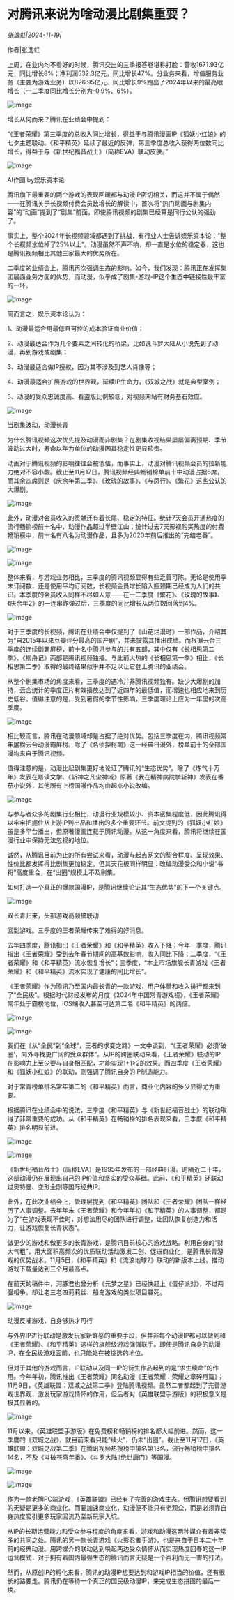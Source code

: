 # 对腾讯来说为啥动漫比剧集重要？

*张逸虹|2024-11-19|*

作者|张逸虹

上周，在业内均不看好的时候，腾讯交出的三季报答卷堪称打脸：营收1671.93亿元，同比增长8%；净利润532.3亿元，同比增长47%。分业务来看，增值服务业务（主要为游戏业务）以826.95亿元、同比增长9%跑出了2024年以来的最亮眼增长（一二季度同比增长分别为-0.9%、6%）。

![Image](https://p3-sign.toutiaoimg.com/tos-cn-i-6w9my0ksvp/f220de177453485c8be3d9eb5cfdf073~tplv-tt-shrink:640:0.image?lk3s=06827d14&traceid=2024111823330058B1AA8C9D8489886331&x-expires=2147483647&x-signature=0IkLvGLYj8Wjpb97kMyeN8K9PKw%3D)

增长从何而来？腾讯在业绩会中提到：

“《王者荣耀》第三季度的总收入同比增长，得益于与腾讯漫画IP《狐妖小红娘》的七夕主题联动。《和平精英》延续了最近的反弹，第三季度总收入获得两位数同比增长，得益于与《新世纪福音战士》（简称EVA）联动皮肤。”

![Image](https://p3-sign.toutiaoimg.com/tos-cn-i-6w9my0ksvp/8ce986c04fb54f3a928884bcefd1cd62~tplv-tt-shrink:640:0.image?lk3s=06827d14&traceid=2024111823330058B1AA8C9D8489886331&x-expires=2147483647&x-signature=8QO1F%2BUhmh%2B%2BZzYz%2F43DkjpWbLU%3D)

AI作图 by娱乐资本论

腾讯旗下最重要的两个游戏的表现回暖都与动漫IP密切相关，而这并不属于偶然——在腾讯关于长视频付费会员数增长的解读中，首次将“热门动画与剧集内容”的“动画”提到了“剧集”前面，即使腾讯视频的剧集已经算是同行公认的强劲了。

事实上，整个2024年长视频领域都遇到了挑战，有行业人士告诉娱乐资本论：“整个长视频水位掉了25%以上”。动漫虽然不声不响，却一直是水位的稳定器，这也是腾讯视频相比其他三家最大的优势所在。

二季度的业绩会上，腾讯再次强调生态的影响。如今，我们发现：腾讯正在发挥集团层面业务方面的优势，而动漫，似乎成了剧集-游戏-IP这个生态中链接性最丰富的一环。

![Image](https://p3-sign.toutiaoimg.com/tos-cn-i-6w9my0ksvp/257a50885e5945ebac8704277fbc40b7~tplv-tt-shrink:640:0.image?lk3s=06827d14&traceid=2024111823330058B1AA8C9D8489886331&x-expires=2147483647&x-signature=r7g91LSWRxkez1W3HDJgxm0oOPc%3D)

简而言之，娱乐资本论认为：

1、动漫最适合用最低且可控的成本验证商业价值；

2、动漫最适合作为几个要素之间转化的桥梁，比如说斗罗大陆从小说先到了动漫，再到游戏或剧集；

3、动漫最适合做IP授权，因为其不涉及到艺人肖像等；

4、动漫最适合扩展游戏的世界观，延续IP生命力，《双城之战》就是典型案例；

5、动漫的受众忠诚度高、看盗版比例较低，对视频网站有财务基石效应。

![Image](https://p6-sign.toutiaoimg.com/tos-cn-i-6w9my0ksvp/e2e86f4b90264728b3f7c1038673167a~tplv-tt-shrink:640:0.image?lk3s=06827d14&traceid=2024111823330058B1AA8C9D8489886331&x-expires=2147483647&x-signature=cIpoeX0i1R7TpTMJEJvNNDgVA74%3D)

当剧集波动，动漫长青

为什么腾讯视频这次优先提及动漫而非剧集？在剧集收视结果屡屡偏离预期、季节波动过大时，寿命以年为单位的动漫因其稳定性更显珍贵。

动画对于腾讯视频的影响往往会被低估，而事实上，动漫对腾讯视频会员的拉新能力绝对不容小觑。截止至11月17日，腾讯视频经典畅销榜单前十中动漫占据6席，而其余四席则是《庆余年第二季》、《玫瑰的故事》、《与凤行》、《繁花》这些公认的大爆剧。

![Image](https://p3-sign.toutiaoimg.com/tos-cn-i-6w9my0ksvp/de25bcab6daf4984a388503969e6d062~tplv-tt-shrink:640:0.image?lk3s=06827d14&traceid=2024111823330058B1AA8C9D8489886331&x-expires=2147483647&x-signature=TSPJ0sOC9qGP86QnPXDsXn5AX0I%3D)

此外，动漫对会员收入的贡献还有着长尾、稳定的特征。统计7天会员开通热度的流行畅销榜前十名中，动漫作品超过半壁江山；统计过去7天影视购买热度的付费畅销榜中，前十名有八名为动漫作品，且多为2020年前后推出的“完结老番”。

![Image](https://p3-sign.toutiaoimg.com/tos-cn-i-6w9my0ksvp/ee6d74ec88af4be886e9b2acbaa54201~tplv-tt-shrink:640:0.image?lk3s=06827d14&traceid=2024111823330058B1AA8C9D8489886331&x-expires=2147483647&x-signature=YhikWz6A0pGFVVfB4CFOuFDZj58%3D)

![Image](https://p3-sign.toutiaoimg.com/tos-cn-i-6w9my0ksvp/23a41cce697b4c6f8ad72bbae7c736b3~tplv-tt-shrink:640:0.image?lk3s=06827d14&traceid=2024111823330058B1AA8C9D8489886331&x-expires=2147483647&x-signature=BiA5H3dBA%2BrRmNUGDiT90XleWr0%3D)

整体来看，与游戏业务相比，三季度的腾讯视频显得有些乏善可陈。无论是使用季末订阅数，还是使用平均订阅数，长视频会员增长陷入瓶颈期已经成为人们的共识。本季度的会员收入同样不尽如人意——在一二季度《繁花》、《玫瑰的故事》、《庆余年2》的一连串炸弹过后，三季度的同比增长从两位数回落到4%。

![Image](https://p3-sign.toutiaoimg.com/tos-cn-i-6w9my0ksvp/76d20937688f4b86aedd9408555316f0~tplv-tt-shrink:640:0.image?lk3s=06827d14&traceid=2024111823330058B1AA8C9D8489886331&x-expires=2147483647&x-signature=M1k2yscvMym914HKu8kqjFXFOI0%3D)

对于三季度的长视频，腾讯在业绩会中仅提到了《山花烂漫时》一部作品，介绍其为“自2015年以来豆瓣评分最高的国产剧”，并未披露其播出成绩。而根据云合三季度的连续剧霸屏榜，前十名中腾讯参与的共有五部，其中仅有《长相思第二季》、《柳舟记》两部是腾讯视频独播。与此前大热的《长相思第一季》相比，《长相思第二季》取得的最终结果似乎并不足以让它登上腾讯的业绩会。

从整个剧集市场的角度来看，三季度的遇冷并非腾讯视频独有。缺少大爆剧的加持，云合统计的季度正片有效播放达到了近四年的最低值，而增速也相应地来到历史低谷。值得注意的是，受到暑假的季节性影响，三季度理论上应为一年里的次高季度。

![Image](https://p3-sign.toutiaoimg.com/tos-cn-i-6w9my0ksvp/6b4d3fb4d82a472e874e312b748d5a8b~tplv-tt-shrink:640:0.image?lk3s=06827d14&traceid=2024111823330058B1AA8C9D8489886331&x-expires=2147483647&x-signature=CtmxRpobjYwIEx9hJ1F0VV4HJt0%3D)

相比较而言，腾讯在动漫领域却是占据了绝对优势。包括三季度在内，腾讯视频常年屠榜云合动漫霸屏榜。除了《名侦探柯南》这一经典日漫外，榜单前十的全部国漫均来自于腾讯视频。

值得注意的是，动漫比起剧集更好地论证了腾讯的“生态优势”。除了《炼气十万年》发表在塔读文学、《斩神之凡尘神域》原著《我在精神病院学斩神》发表在番茄小说外，其他所有上榜国漫作品均由起点小说改编。

![Image](https://p3-sign.toutiaoimg.com/tos-cn-i-6w9my0ksvp/f20bf797309642d3ab5bfb698ec1db24~tplv-tt-shrink:640:0.image?lk3s=06827d14&traceid=2024111823330058B1AA8C9D8489886331&x-expires=2147483647&x-signature=mU7Wd8BHix1eYWwIrMuqnHkEF0w%3D)

与参与者众多的剧集行业相比，动漫行业规模较小、资本密集程度低，因此腾讯得以牢牢把握住从上游IP到出品和播出的多个重要环节。前文提到的《狐妖小红娘》虽是多平台播出，但原著漫画连载于腾讯动漫。从这一角度来看，腾讯将继续在国漫行业中保持无法忽视的地位。

诚然，从腾讯目前为止的所有尝试来看，动漫与起点网文的契合程度、呈现效果、性价比都发挥得比剧集更加稳定。但其天花板同样明显：改编动漫受众和小说“书粉”高度重合，在“出圈”规模上不及剧集。

如何打造一个真正的爆款国漫IP，是腾讯继续论证其“生态优势”的下一个关键点。

![Image](https://p3-sign.toutiaoimg.com/tos-cn-i-6w9my0ksvp/f52022a03e964fd884b87652b6963031~tplv-tt-shrink:640:0.image?lk3s=06827d14&traceid=2024111823330058B1AA8C9D8489886331&x-expires=2147483647&x-signature=AYqOjQwUIHNanAeiFcdo8NdyzMU%3D)

双长青归来，头部游戏高频搞联动

回到游戏。三季度的王者荣耀传来了难得的好消息。

去年四季度，腾讯指出《王者荣耀》和《和平精英》收入下降；今年一季度，腾讯指出《王者荣耀》受到去年春节期间的高基数影响，收入同比下降；二季度，“《王者荣耀》和《和平精英》流水恢复增长”；三季度，“本土市场旗舰长青游戏《王者荣耀》和《和平精英》流水实现了健康的同比增长”。

《王者荣耀》作为腾讯乃至国内最长青的一款游戏，用户体量和收入排行都来到了“全民级”。根据时代财经发布的月度《2024年中国常青游戏榜》，《王者荣耀》常年处于霸榜地位，iOS端收入甚至可达第二名《和平精英》的两倍。

![Image](https://p26-sign.toutiaoimg.com/tos-cn-i-6w9my0ksvp/c98a7082f0f6409ab7ddd474010488fe~tplv-tt-shrink:640:0.image?lk3s=06827d14&traceid=2024111823330058B1AA8C9D8489886331&x-expires=2147483647&x-signature=aoDZWBkFBIVPFidozIt32tNGOoU%3D)

![Image](https://p3-sign.toutiaoimg.com/tos-cn-i-6w9my0ksvp/5c3465c256054086af332247be76f50f~tplv-tt-shrink:640:0.image?lk3s=06827d14&traceid=2024111823330058B1AA8C9D8489886331&x-expires=2147483647&x-signature=jlMbr1F9MskvgWy1%2FC%2BnPwcDXeU%3D)

我们在《从“全民”到“全球”，王者的求变之路》一文中谈到，“《王者荣耀》必须‘破圈’，向外寻找更广阔的受众群体”。从IP的跨圈联动来看，《王者荣耀》联动的IP在影响力上至少要与自身相匹配，才能实现1+1>2的效果。而四季度《王者荣耀》和《狐妖小红娘》的联动，则强调了腾讯自身的IP制造能力。

对于常青榜单排名常年第二的《和平精英》而言，商业化内容的多少显得尤为重要。

根据腾讯在业绩会中的说法，三季度《和平精英》与《新世纪福音战士》的联动取得了非常重要的成功。从《和平精英》在畅销榜的排名表现来看，三季度《和平精英》排名明显前进。

![Image](https://p3-sign.toutiaoimg.com/tos-cn-i-6w9my0ksvp/3dfdb8d11aef4759b2bca02b69745ace~tplv-tt-shrink:640:0.image?lk3s=06827d14&traceid=2024111823330058B1AA8C9D8489886331&x-expires=2147483647&x-signature=2jTgvGTUdSDm%2F25HucBkre%2BT5Xg%3D)

![Image](https://p3-sign.toutiaoimg.com/tos-cn-i-6w9my0ksvp/43bc696efb3a4dd0a112b18e30be01f1~tplv-tt-shrink:640:0.image?lk3s=06827d14&traceid=2024111823330058B1AA8C9D8489886331&x-expires=2147483647&x-signature=xZqyJNrgUmmfgVoWMqJKqAAztPQ%3D)

《新世纪福音战士》（简称EVA）是1995年发布的一部经典日漫。时隔近二十年，这部动漫仍在展现出自己的IP价值和坚实的受众基础。此前，《和平精英》还联动过奥特曼、变形金刚等国际经典IP。

此外，在此次业绩会上，管理层提到《和平精英》团队和《王者荣耀》团队一样经历了人事调整。去年年末《王者荣耀》和今年年初《和平精英》的人事调整，都是为了“在游戏表现不佳时，对想法用尽的团队进行调整，让团队恢复创造力和活力，让游戏恢复长青状态”。

做更少的游戏和做更多的长青游戏，是腾讯目前核心的游戏战略。利用自身的“财大气粗”，用大面积高频次的优质联动活动激发二创、促进商业化，是腾讯长青游戏的优势战术。11月5日，《和平精英》和《流浪地球2》联动的新版本上线，推动游戏下载量达到三个月最高点。

在前天的稿件中，河豚君也曾分析《元梦之星》已经快赶上《蛋仔派对》，不过两强相争，却让老三老四莉莉丝、船岛游戏的类似项目暴死。

![Image](https://p3-sign.toutiaoimg.com/tos-cn-i-6w9my0ksvp/77ca262fe9034280b720c9f2392c1f64~tplv-tt-shrink:640:0.image?lk3s=06827d14&traceid=2024111823330058B1AA8C9D8489886331&x-expires=2147483647&x-signature=kOq3Sbox0ypqXgNlnAqCEyIXldA%3D)

动漫反哺游戏，自身够热才可行

与外界IP进行联动是激发玩家新鲜感的重要手段，但并非每个动漫IP都可以做到和《王者荣耀》、《和平精英》这样的旗舰级游戏强强联手。即使是腾讯自身的动漫IP，在全民级游戏面前，也只能处在被挑选的地位。

但对于其他的游戏而言，IP联动以及同一IP的衍生作品起到的是“求生续命”的作用。今年年初，腾讯推出《王者荣耀》同名动漫《王者荣耀：荣耀之章碎月篇》；11月9日，《英雄联盟：双城之战第二季》登陆腾讯视频。虽然二者都起到了完善游戏世界观，激发玩家游戏情怀的作用，但后者对《英雄联盟手游版》的积极意义是极其显著的。

![Image](https://p3-sign.toutiaoimg.com/tos-cn-i-6w9my0ksvp/fb23ca2abff946aabd4f4aef16efe4e1~tplv-tt-shrink:640:0.image?lk3s=06827d14&traceid=2024111823330058B1AA8C9D8489886331&x-expires=2147483647&x-signature=t%2BS%2BAhXcmRAyiaKvWkf%2B3zskRrI%3D)

11月以来，《英雄联盟手游版》在免费榜和畅销榜的排名都大幅前进。然而，这一季度的《双城之战》，就目前来看只能“续火”，仍未“出圈”。截止至11月17日，《英雄联盟：双城之战第二季》在腾讯视频热搜榜中排名第13名，流行畅销榜中排名14名，不及《斗破苍穹年番》、《斗罗大陆II绝世唐门》等国漫。

![Image](https://p3-sign.toutiaoimg.com/tos-cn-i-6w9my0ksvp/51c509fee0e944fabf6f17c327040ee2~tplv-tt-shrink:640:0.image?lk3s=06827d14&traceid=2024111823330058B1AA8C9D8489886331&x-expires=2147483647&x-signature=rx3EBQUpuQ8Fhtcd%2FmG0K1b5lRg%3D)

![Image](https://p3-sign.toutiaoimg.com/tos-cn-i-6w9my0ksvp/29931d7f47cc4d619208c201c4d8629d~tplv-tt-shrink:640:0.image?lk3s=06827d14&traceid=2024111823330058B1AA8C9D8489886331&x-expires=2147483647&x-signature=nJwrR1WOCgJNpZjX4rN2rwxJnTo%3D)

作为一款老牌PC端游戏，《英雄联盟》已经有了完善的游戏生态。但腾讯想要看到的无疑是更多的商业化。而要加速商业化，动漫便不能只有老观众，而是必须靠自身热度吸引更多玩家回流乃至新玩家入坑。

从IP的长期运营能力和受众参与程度的角度来看，游戏和动漫这两种媒介有着非常多的共同之处。腾讯的另一款长青游戏《火影忍者手游》，也是来自于日本二十年前的经典动漫。用跨媒介的联动达到唤起两边受众情怀从而实现热度回春的这一IP运营模式，对于拥有着国内最强生态的腾讯而言无疑是一个百利而无一害的打法。

然而，从原创IP的孵化来看，腾讯的动漫IP想要达到和游戏IP相当的价值，还有很长的路要走。腾讯仍在等待一个真正的国民级动漫IP，来完成生态拼图的最后一块。

